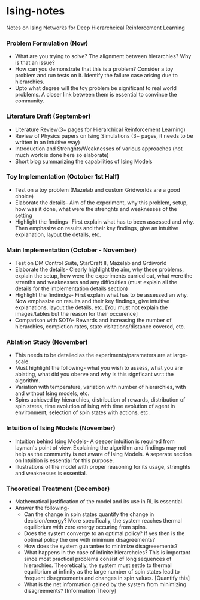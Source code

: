 # Ising-notes
Notes on Ising Networks for Deep Hierarchcical Reinforcement Learning

### Problem Formulation (Now)  
* What are you trying to solve? The alignment between hierarchies? Why is that an issue?  
* How can you demonstrate that this is a problem? Consider a toy problem and run tests on it. Identify the failure case arising due to hierarchies.  
* Upto what degree will the toy problem be significant to real world problems. A closer link between them is essential to convince the community.  

### Literature Draft (September)  
* Literature Review(3+ pages for Hierarchical Reinforcement Learning)  
* Review of Physics papers on Ising Simulations (3+ pages, it needs to be written in an intuitive way)  
* Introduction and Strenghts/Weaknesses of various approaches (not much work is done here so elaborate)  
* Short blog summarizing the capabilities of Ising Models  

### Toy Implementation (October 1st Half)  
* Test on a toy problem (Mazelab and custom Gridworlds are a good choice)  
* Elaborate the details- Aim of the experiment, why this problem, setup, how was it done, what were the strenghts and weaknesses of the setting  
* Highlight the findings- First explain what has to been assessed and why. Then emphasize on results and their key findings, give an intuitive explanation, layout the details, etc.   

### Main Implementation (October - November)  
* Test on DM Control Suite, StarCraft II, Mazelab and Grdiworld  
* Elaborate the details- Clearly highlight the aim, why these problems, explain the setup, how were the experiments carried out, what were the strenths and weaknesses and any difficulties (must explain all the details for the implementation details section)  
* Highlight the findindgs- First explain what has to be assessed an why. Now emphasize on results and their key findings, give intuitive explanations, layout the details, etc. [You must not explain the images/tables but the reason for their occurence]  
* Comparison with SOTA- Rewards and increasing the number of hierarchies, completion rates, state visitations/distance covered, etc.  


### Ablation Study (November)  
* This needs to be detailed as the experiments/parameters are at large-scale.  
* Must highlight the following- what you wish to assess, what you are ablating, what did you oberve and why is this signficant w.r.t the algorithm.  
* Variation with temperature, variation with number of hierarchies, with and without Ising models, etc.  
* Spins achieved by hierarchies, distribution of rewards, distribution of spin states, time evolution of ising with time evolution of agent in environment, selection of spin states with actions, etc.  

### Intuition of Ising Models (November)  
* Intuition behind Ising Models- A deeper intuition is required from layman's point of view. Explaining the algorithm and findings may not help as the community is not aware of Ising Models. A seperate section on Intuition is essential for this purpose.  
* Illustrations of the model with proper reasoning for its usage, strenghts and weaknesses is essential.  

### Theoretical Treatment (December)  
* Mathematical justification of the model and its use in RL is essential.  
* Answer the following-  
  * Can the change in spin states quantify the change in decision/energy? More specifically, the system reaches thermal equilibrium with zero energy occuring from spins.  
  * Does the system converge to an optimal policy? If yes then is the optimal policy the one with minimum disagreements?  
  * How does the system guarantee to minimize disagreeements?  
  * What happens in the case of infinite hierarchcies? This is important since most practical problems consist of long sequences of hierarchies. Theoretically, the system must settle to thermal equilibrium at infinity as the large number of spin states lead to frequent disagreements and changes in spin values. [Quantify this]  
  * What is the net information gained by the system from minimizing disagreements? [Information Theory]  
  
  



